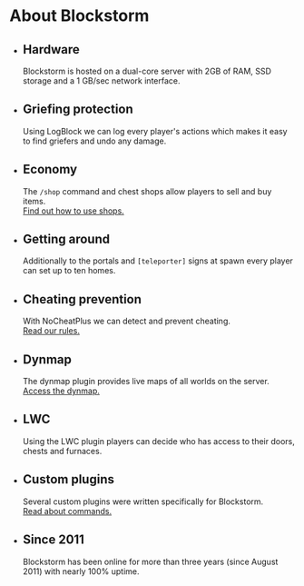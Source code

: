 <h1 id="about_blockstorm">About Blockstorm</h1>

<ul id="overview">

  <li class="overview-item">
    <h2>Hardware</h2>
    <p>
      Blockstorm is hosted on a dual-core server with  2GB of RAM, SSD storage and a 1 GB/sec network interface.
    </p>
  </li>

  <li class="overview-item">
    <h2>Griefing protection</h2>
    <p>
      Using LogBlock we can log every player's actions which makes it easy to find griefers and undo any damage.
    </p>	
  </li>

  <li class="overview-item">
    <h2>Economy</h2>
    <p>
      The <code>/shop</code> command and chest shops allow players to sell and buy items. </br>
      <a href="http://blockstorm.com/shops">Find out how to use shops.</a>
    </p>	
  </li>

  <li class="overview-item">
    <h2>Getting around</h2>
    <p>
      Additionally to the portals and <code>[teleporter]</code> signs at spawn every player can set up to ten homes.
    </p>	
  </li>

  <li class="overview-item">
    <h2>Cheating prevention</h2>
    <p>
      With NoCheatPlus we can detect and prevent cheating.</br>
      <a href="http://blockstorm.com/rules">Read our rules.</a>
    </p>	
  </li>
  
  <li class="overview-item">
    <h2>Dynmap</h2>
    <p>
      The dynmap plugin provides live maps of all worlds on the server. </br>
      <a href="http://play.blockstorm.com:8123/">Access the dynmap.</a>
    </p>	
  </li>

  <li class="overview-item">
    <h2>LWC</h2>
    <p>
      Using the LWC plugin players can decide who has access to their doors, chests and furnaces.
    </p>
  </li>

  <li class="overview-item">
    <h2>Custom plugins</h2>
    <p>
      Several custom plugins were written specifically for Blockstorm. </br>
      <a href="http://blockstorm.com/ranks">Read about commands.</a>
    </p>
  </li>

  <li class="overview-item">
    <h2>Since 2011</h2>
    <p>
      Blockstorm has been online for more than three years (since August 2011) with nearly 100% uptime.
    </p>
  </li>
</ul>



